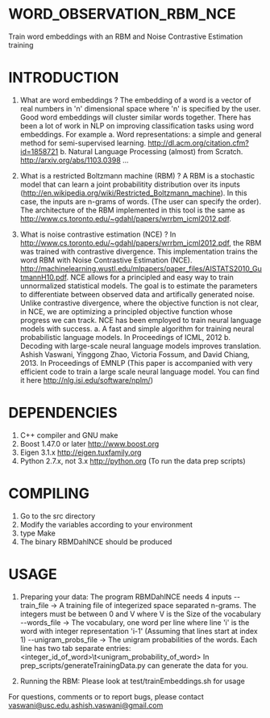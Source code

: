 WORD_OBSERVATION_RBM_NCE
========================

Train word embeddings with an RBM and Noise Contrastive Estimation training

INTRODUCTION
============
1. What are word embeddings ? 
  The embedding of a word is a vector of real numbers in 'n' dimensional space where 'n' is specified by the user. Good word embeddings will cluster similar words together. There has been a lot of work in NLP on improving classification tasks using word embeddings. For example
  a. Word representations: a simple and general method for semi-supervised learning. http://dl.acm.org/citation.cfm?id=1858721
  b. Natural Language Processing (almost) from Scratch. http://arxiv.org/abs/1103.0398
  ...


2. What is a restricted Boltzmann machine (RBM) ?
  A RBM is a stochastic model that can learn a joint probabilitity distribution over its inputs (http://en.wikipedia.org/wiki/Restricted_Boltzmann_machine). In this case, the inputs are n-grams of words. (The user can specify the order). The architecture of the RBM implemented in this tool is the same as http://www.cs.toronto.edu/~gdahl/papers/wrrbm_icml2012.pdf. 

3. What is noise contrastive estimation (NCE) ? 
 In http://www.cs.toronto.edu/~gdahl/papers/wrrbm_icml2012.pdf, the RBM was trained with contrastive divergence. This implementation trains the word RBM with Noise Contrastive Estimation (NCE). http://machinelearning.wustl.edu/mlpapers/paper_files/AISTATS2010_GutmannH10.pdf. NCE allows for a principled and easy way to train unnormalized statistical models. The goal is to estimate the parameters to differentiate between observed data and artifically generated noise. Unlike contrastive divergence, where the objective function is not clear, in NCE, we are optimizing a principled objective function whose progress we can track.
NCE has been employed to train neural language models with success. 
 a. A fast and simple algorithm for training neural probabilistic language models. In Proceedings of ICML, 2012
 b. Decoding with large-scale neural language models improves translation. Ashish Vaswani, Yinggong Zhao, Victoria Fossum, and David Chiang, 2013. In Proceedings of EMNLP (This paper is accompanied with very efficient code to train a large scale neural language model. You can find it here http://nlg.isi.edu/software/nplm/) 


DEPENDENCIES
============  

1. C++ compiler and GNU make
2. Boost 1.47.0 or later http://www.boost.org
3. Eigen 3.1.x http://eigen.tuxfamily.org
4. Python 2.7.x, not 3.x http://python.org (To run the data prep scripts)


COMPILING
=========
1. Go to the src directory
2. Modify the variables according to your environment
3. type Make
4. The binary RBMDahlNCE should be produced

USAGE
=====

1. Preparing your data:
  The program RBMDahlNCE needs 4 inputs 
  --train_file -> A training file of integerized space separated n-grams. The integers must be between 0 and V where V is the
                  Size of the vocabulary
  --words_file -> The vocabulary, one word per line where line 'i' is the word with integer representation 'i-1' (Assuming that lines start 
                  at index 1)
  --unigram_probs_file -> The unigram probabilities of the words. Each line has two tab separate entries: <integer_id_of_word>\t<unigram_probability_of_word>
  In prep_scripts/generateTrainingData.py can generate the data for you. 

2. Running the RBM:
  Please look at test/trainEmbeddings.sh for usage


For questions, comments or to report bugs, please contact vaswani@usc.edu,ashish.vaswani@gmail.com







